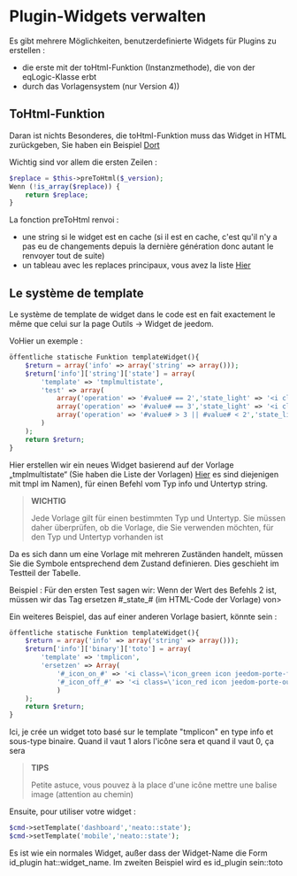 # Plugin-Widgets verwalten

Es gibt mehrere Möglichkeiten, benutzerdefinierte Widgets für Plugins zu erstellen :

- die erste mit der toHtml-Funktion (Instanzmethode), die von der eqLogic-Klasse erbt
- durch das Vorlagensystem (nur Version 4))

## ToHtml-Funktion

Daran ist nichts Besonderes, die toHtml-Funktion muss das Widget in HTML zurückgeben, Sie haben ein Beispiel [Dort](https://github.com/jeedom/plugin-weather/blob/beta/core/class/weather.class.php#L647)

Wichtig sind vor allem die ersten Zeilen :

````php
$replace = $this->preToHtml($_version);
Wenn (!is_array($replace)) {
	return $replace;
}
````

La fonction preToHtml renvoi :

- une string si le widget est en cache (si il est en cache, c'est qu'il n'y a pas eu de changements depuis la dernière génération donc autant le renvoyer tout de suite)
- un tableau avec les replaces principaux, vous avez la liste [Hier](https://github.com/jeedom/core/blob/alpha/core/class/eqLogic.class.php#L663)

## Le système de template

Le système de template de widget dans le code est en fait exactement le même que celui sur la page Outils -> Widget de jeedom.

VoHier un exemple :

````php
öffentliche statische Funktion templateWidget(){
	$return = array('info' => array('string' => array()));
	$return['info']['string']['state'] = array(
		'template' => 'tmplmultistate',
		'test' => array(
			array('operation' => '#value# == 2','state_light' => '<i class="icon maison-vacuum6"></i>','state_dark' => '<i class="icon maison-vacuum6"></i>'),
			array('operation' => '#value# == 3','state_light' => '<i class="fa fa-pause"></i>','state_dark' => '<i class="fa fa-pause"></i>'),
			array('operation' => '#value# > 3 || #value# < 2','state_light' => '<i class="fa fa-home"></i>','state_dark' => '<i class="fa fa-home"></i>')
		)
	);
	return $return;
}
````

Hier erstellen wir ein neues Widget basierend auf der Vorlage „tmplmultistate“ (Sie haben die Liste der Vorlagen) [Hier](https://github.com/jeedom/core/tree/alpha/core/template/dashboard) es sind diejenigen mit tmpl im Namen), für einen Befehl vom Typ info und Untertyp string.

> **WICHTIG**
>
> Jede Vorlage gilt für einen bestimmten Typ und Untertyp. Sie müssen daher überprüfen, ob die Vorlage, die Sie verwenden möchten, für den Typ und Untertyp vorhanden ist

Da es sich dann um eine Vorlage mit mehreren Zuständen handelt, müssen Sie die Symbole entsprechend dem Zustand definieren. Dies geschieht im Testteil der Tabelle.

Beispiel : Für den ersten Test sagen wir: Wenn der Wert des Befehls 2 ist, müssen wir das Tag ersetzen #\_state_# (im HTML-Code der Vorlage) von>

Ein weiteres Beispiel, das auf einer anderen Vorlage basiert, könnte sein :

````php
öffentliche statische Funktion templateWidget(){
	$return = array('info' => array('string' => array()));
	$return['info']['binary']['toto'] = array(
		'template' => 'tmplicon',
		'ersetzen' => Array(
			'#_icon_on_#' => '<i class=\'icon_green icon jeedom-porte-ferme\'></i>',
			'#_icon_off_#' => '<i class=\'icon_red icon jeedom-porte-ouverte\'></i>'
			)
	);
	return $return;
}
````

Ici, je crée un widget toto basé sur le template "tmplicon" en type info et sous-type binaire. Quand il vaut 1 alors l'icône sera <i class='icon_green icon jeedom-porte-ferme'></i> et quand il vaut 0, ça sera <i class='icon_red icon jeedom-porte-ouverte'></i>

>**TIPS**
>
> Petite astuce, vous pouvez à la place d'une icône mettre une balise image (attention au chemin)

Ensuite, pour utiliser votre widget :

````php
$cmd->setTemplate('dashboard','neato::state');
$cmd->setTemplate('mobile','neato::state');
````

Es ist wie ein normales Widget, außer dass der Widget-Name die Form id_plugin hat::widget_name. Im zweiten Beispiel wird es id_plugin sein::toto


